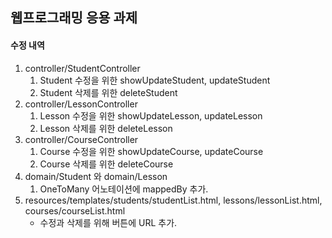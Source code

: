 ## 웹프로그래밍 응용 과제

#### 수정 내역

1. controller/StudentController  
    1. Student 수정을 위한 showUpdateStudent, updateStudent
    2. Student 삭제를 위한 deleteStudent
2. controller/LessonController  
    1. Lesson 수정을 위한 showUpdateLesson, updateLesson
    2. Lesson 삭제를 위한 deleteLesson
3. controller/CourseController  
    1. Course 수정을 위한 showUpdateCourse, updateCourse
    2. Course 삭제를 위한 deleteCourse
4. domain/Student 와 domain/Lesson
    1. OneToMany 어노테이션에 mappedBy 추가.  
5. resources/templates/students/studentList.html, lessons/lessonList.html, courses/courseList.html 
    - 수정과 삭제를 위해 버튼에 URL 추가.  
